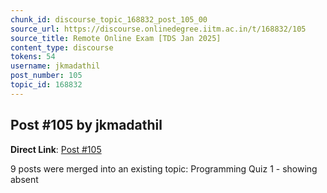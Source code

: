 ```yaml
---
chunk_id: discourse_topic_168832_post_105_00
source_url: https://discourse.onlinedegree.iitm.ac.in/t/168832/105
source_title: Remote Online Exam [TDS Jan 2025]
content_type: discourse
tokens: 54
username: jkmadathil
post_number: 105
topic_id: 168832
---
```


## Post #105 by jkmadathil

**Direct Link**: [Post #105](https://discourse.onlinedegree.iitm.ac.in/t/168832/105)

9 posts were merged into an existing topic: Programming Quiz 1 - showing absent
